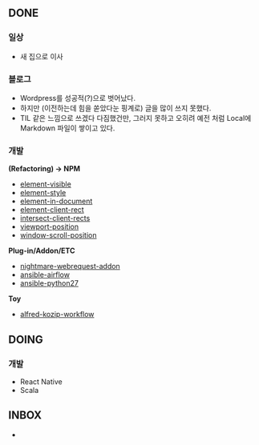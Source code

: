 
## DONE

### 일상
- 새 집으로 이사

### 블로그
- Wordpress를 성공적(?)으로 벗어났다.
 - 하지만 (이전하는데 힘을 쏟았다눈 핑계로) 글을 많이 쓰지 못했다.
 - TIL 같은 느낌으로 쓰겠다 다짐했건만, 그러지 못하고 오히려 예전 처럼 Local에 Markdown 파일이 쌓이고 있다.

### 개발
**(Refactoring) -> NPM**
- [element-visible](https://www.npmjs.com/package/element-visible)
- [element-style](https://www.npmjs.com/package/element-style)
- [element-in-document](https://www.npmjs.com/package/element-in-document)
- [element-client-rect](https://www.npmjs.com/package/element-client-rect)
- [intersect-client-rects](https://www.npmjs.com/package/intersect-client-rects)
- [viewport-position](https://www.npmjs.com/package/viewport-position)
- [window-scroll-position](https://www.npmjs.com/package/window-scroll-position)

**Plug-in/Addon/ETC**
- [nightmare-webrequest-addon](https://www.npmjs.com/package/nightmare-webrequest-addon)
- [ansible-airflow](https://galaxy.ansible.com/kyungw00k/airflow/)
- [ansible-python27](https://galaxy.ansible.com/kyungw00k/python27/)

**Toy**
- [alfred-kozip-workflow](https://github.com/kyungw00k/alfred-kozip-workflow)
 
## DOING

### 개발
 - React Native
 - Scala

## INBOX
- 
